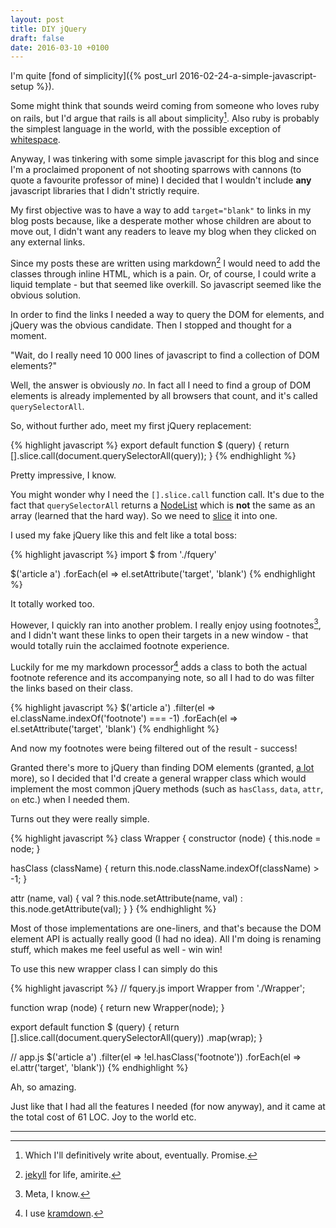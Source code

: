 ```yaml
---
layout: post
title: DIY jQuery
draft: false
date: 2016-03-10 +0100
---
```


I'm quite [fond of simplicity]({% post_url 2016-02-24-a-simple-javascript-setup %}). 

Some might think that sounds weird coming from someone who loves
ruby on rails, but I'd argue that rails is all about simplicity[^1]. 
Also ruby is probably the simplest language in the world, with the
possible exception of [whitespace](https://en.wikipedia.org/wiki/Whitespace_(programming_language)).

Anyway, I was tinkering with some simple javascript for this blog
and since I'm a proclaimed proponent of not shooting sparrows with
cannons (to quote a favourite professor of mine) I decided that I
wouldn't include **any** javascript libraries that I didn't strictly
require.

My first objective was to have a way to add `target="blank"` to links
in my blog posts because, like a desperate mother whose children are
about to move out, I didn't want any readers to leave my blog when
they clicked on any external links.

Since my posts these are written using markdown[^2] I would 
need to add the classes through inline HTML, which is a pain.
Or, of course, I could write a liquid template - but that 
seemed like overkill. So javascript seemed like the obvious solution.

In order to find the links I needed a way to query the DOM for
elements, and jQuery was the obvious candidate. Then I
stopped and thought for a moment.

"Wait, do I really need 10 000 lines of javascript to find a 
collection of DOM elements?"

Well, the answer is obviously *no*. In fact all I need to find a group
of DOM elements is already implemented by all browsers that count, and
it's called `querySelectorAll`.

So, without further ado, meet my first jQuery replacement:

{% highlight javascript %}
export default function $ (query) {
  return [].slice.call(document.querySelectorAll(query));
}
{% endhighlight %}

Pretty impressive, I know.

You might wonder why I need the `[].slice.call` function call. It's due
to the fact that `querySelectorAll` returns a [NodeList](https://developer.mozilla.org/en-US/docs/Web/API/NodeList) which is **not**
the same as an array (learned that the hard way). So we need to 
[slice](https://developer.mozilla.org/en/docs/Web/JavaScript/Reference/Global_Objects/Array/slice) it into one.

I used my fake jQuery like this and felt like a total boss:

{% highlight javascript %}
import $ from './fquery'

$('article a')
.forEach(el => el.setAttribute('target', 'blank')
{% endhighlight %}

It totally worked too.

However, I quickly ran into another problem. I really enjoy 
using footnotes[^3], and I didn't want these links to open their
targets in a new window - that would totally ruin the acclaimed
footnote experience.

Luckily for me my markdown processor[^4] adds a class
to both the actual footnote reference and its accompanying note, so
all I had to do was filter the links based on their class.

{% highlight javascript %}
$('article a')
.filter(el => el.className.indexOf('footnote') === -1)
.forEach(el => el.setAttribute('target', 'blank')
{% endhighlight %}

And now my footnotes were being filtered out of the result - success!

Granted there's more to jQuery than finding DOM elements (granted, [a lot](http://api.jquery.com/) more), so I decided that I'd create a general wrapper class
which would implement the most common jQuery methods (such as 
`hasClass`, `data`, `attr`, `on` etc.) when I needed them.

Turns out they were really simple.

{% highlight javascript %}
class Wrapper {
  constructor (node) {
    this.node = node;
  }
  
  hasClass (className) {
    return this.node.className.indexOf(className) > -1;
  }

  attr (name, val) {
    val ? this.node.setAttribute(name, val) : this.node.getAttribute(val);
  }
}
{% endhighlight %}

Most of those implementations are one-liners, and that's because
the DOM element API is actually really good (I had no idea). All I'm
doing is renaming stuff, which makes me feel useful as well - win win!

To use this new wrapper class I can simply do this

{% highlight javascript %}
// fquery.js
import Wrapper from './Wrapper';

function wrap (node) {
  return new Wrapper(node);
}

export default function $ (query) {
  return  [].slice.call(document.querySelectorAll(query))
            .map(wrap);
}

// app.js
$('article a')
.filter(el => !el.hasClass('footnote'))
.forEach(el => el.attr('target', 'blank'))
{% endhighlight %}

Ah, so amazing. 

Just like that I had all the features I needed (for now anyway), 
and it came at the total cost of 61 LOC. Joy to the world etc.

---

[^1]: Which I'll definitively write about, eventually. Promise.
[^2]: [jekyll](https://jekyllrb.org) for life, amirite.
[^3]: Meta, I know.
[^4]: I use [kramdown](http://kramdown.gettalong.org/).
